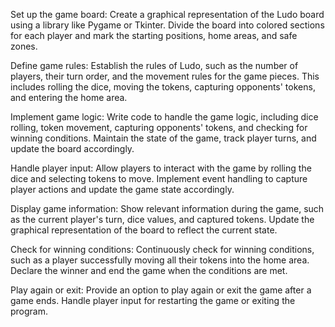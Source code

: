 Set up the game board: Create a graphical representation of the Ludo board using a library like Pygame or Tkinter. Divide the board into colored sections for each player and mark the starting positions, home areas, and safe zones.

Define game rules: Establish the rules of Ludo, such as the number of players, their turn order, and the movement rules for the game pieces. This includes rolling the dice, moving the tokens, capturing opponents' tokens, and entering the home area.

Implement game logic: Write code to handle the game logic, including dice rolling, token movement, capturing opponents' tokens, and checking for winning conditions. Maintain the state of the game, track player turns, and update the board accordingly.

Handle player input: Allow players to interact with the game by rolling the dice and selecting tokens to move. Implement event handling to capture player actions and update the game state accordingly.

Display game information: Show relevant information during the game, such as the current player's turn, dice values, and captured tokens. Update the graphical representation of the board to reflect the current state.

Check for winning conditions: Continuously check for winning conditions, such as a player successfully moving all their tokens into the home area. Declare the winner and end the game when the conditions are met.

Play again or exit: Provide an option to play again or exit the game after a game ends. Handle player input for restarting the game or exiting the program.
